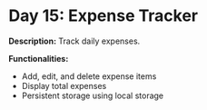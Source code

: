 # Day 15: Expense Tracker

**Description:** Track daily expenses.

**Functionalities:**

- Add, edit, and delete expense items
- Display total expenses
- Persistent storage using local storage

